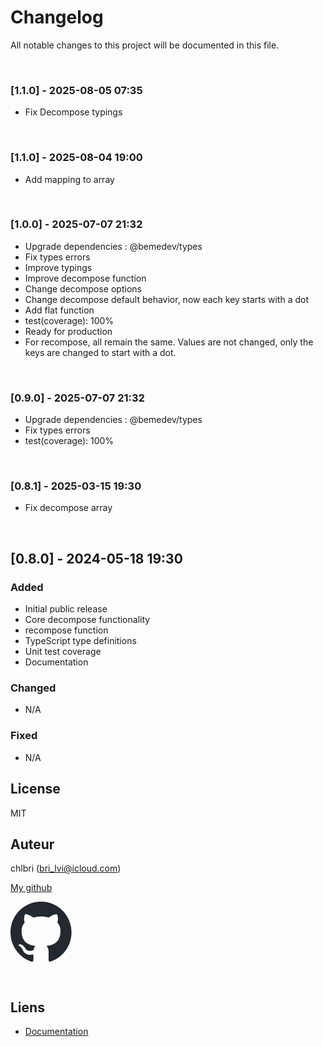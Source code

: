 # Changelog

All notable changes to this project will be documented in this file.

<br/>

### [1.1.0] - 2025-08-05 07:35

- Fix Decompose typings

<br/>

### [1.1.0] - 2025-08-04 19:00

- Add mapping to array

<br/>

### [1.0.0] - 2025-07-07 21:32

- Upgrade dependencies : @bemedev/types
- Fix types errors
- Improve typings
- Improve decompose function
- Change decompose options
- Change decompose default behavior, now each key starts with a dot
- Add flat function
- test(coverage): 100%
- Ready for production
- For recompose, all remain the same. Values are not changed, only the keys
  are changed to start with a dot.

<br/>

### [0.9.0] - 2025-07-07 21:32

- Upgrade dependencies : @bemedev/types
- Fix types errors
- test(coverage): 100%

<br/>

### [0.8.1] - 2025-03-15 19:30

- Fix decompose array

<br/>

## [0.8.0] - 2024-05-18 19:30

### Added

- Initial public release
- Core decompose functionality
- recompose function
- TypeScript type definitions
- Unit test coverage
- Documentation

### Changed

- N/A

### Fixed

- N/A

## License

MIT

## Auteur

chlbri (bri_lvi@icloud.com)

[My github](https://github.com/chlbri?tab=repositories)

[<svg width="98" height="96" xmlns="http://www.w3.org/2000/svg"><path fill-rule="evenodd" clip-rule="evenodd" d="M48.854 0C21.839 0 0 22 0 49.217c0 21.756 13.993 40.172 33.405 46.69 2.427.49 3.316-1.059 3.316-2.362 0-1.141-.08-5.052-.08-9.127-13.59 2.934-16.42-5.867-16.42-5.867-2.184-5.704-5.42-7.17-5.42-7.17-4.448-3.015.324-3.015.324-3.015 4.934.326 7.523 5.052 7.523 5.052 4.367 7.496 11.404 5.378 14.235 4.074.404-3.178 1.699-5.378 3.074-6.6-10.839-1.141-22.243-5.378-22.243-24.283 0-5.378 1.94-9.778 5.014-13.2-.485-1.222-2.184-6.275.486-13.038 0 0 4.125-1.304 13.426 5.052a46.97 46.97 0 0 1 12.214-1.63c4.125 0 8.33.571 12.213 1.63 9.302-6.356 13.427-5.052 13.427-5.052 2.67 6.763.97 11.816.485 13.038 3.155 3.422 5.015 7.822 5.015 13.2 0 18.905-11.404 23.06-22.324 24.283 1.78 1.548 3.316 4.481 3.316 9.126 0 6.6-.08 11.897-.08 13.526 0 1.304.89 2.853 3.316 2.364 19.412-6.52 33.405-24.935 33.405-46.691C97.707 22 75.788 0 48.854 0z" fill="#24292f"/></svg>](https://github.com/chlbri?tab=repositories)

<br/>

## Liens

- [Documentation](https://github.com/chlbri/types)
